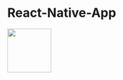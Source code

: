 # React-Native-App

<img src="[https://github.com/favicon.ico](https://github.com/gtsad/React-Native-App/blob/master/Screenshot_20230126-123136_Expo%20Go.jpg)" width="100">
